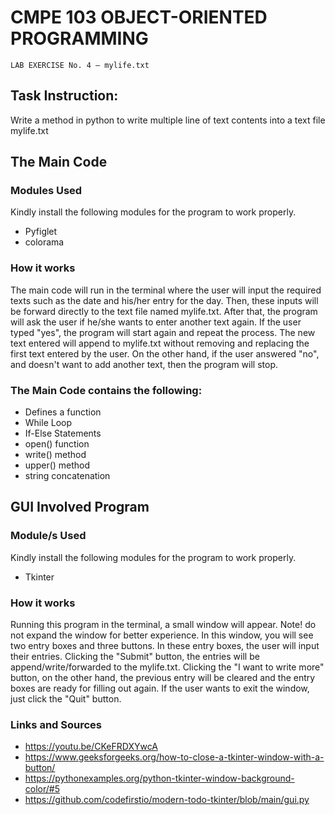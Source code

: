 # CMPE 103 OBJECT-ORIENTED PROGRAMMING
```
LAB EXERCISE No. 4 – mylife.txt
```

## Task Instruction:
Write a method in python to write multiple line of text contents into a text file mylife.txt

## The Main Code
### Modules Used
Kindly install the following modules for the program to work properly.
* Pyfiglet
* colorama

### How it works
The main code will run in the terminal where the user will input the required texts such as the date and his/her entry for the day. Then, these inputs will be forward directly to the text file named mylife.txt. After that, the program will ask the user if he/she wants to enter another text again. If the user typed "yes", the program will start again and repeat the process. The new text entered will append to mylife.txt without removing and replacing the first text entered by the user. On the other hand, if the user answered "no", and doesn't want to add another text, then the program will stop. 

### The Main Code contains the following:
* Defines a function 
* While Loop
* If-Else Statements
* open() function
* write() method
* upper() method
* string concatenation 

## GUI Involved Program
### Module/s Used 
Kindly install the following modules for the program to work properly.
* Tkinter

### How it works
Running this program in the terminal, a small window will appear. Note! do not expand the window for better experience. In this window, you will see two entry boxes and three buttons. In these entry boxes, the user will input their entries. Clicking the "Submit" button, the entries will be append/write/forwarded to the mylife.txt. Clicking the "I want to write more" button, on the other hand, the previous entry will be cleared and the entry boxes are ready for filling out again. If the user wants to exit the window, just click the "Quit" button.


### Links and Sources
* https://youtu.be/CKeFRDXYwcA
* https://www.geeksforgeeks.org/how-to-close-a-tkinter-window-with-a-button/
* https://pythonexamples.org/python-tkinter-window-background-color/#5
* https://github.com/codefirstio/modern-todo-tkinter/blob/main/gui.py
